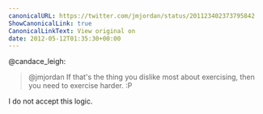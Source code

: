 ```yaml
---
canonicalURL: https://twitter.com/jmjordan/status/201123402373795842
ShowCanonicalLink: true
CanonicalLinkText: View original on
date: 2012-05-12T01:35:30+00:00
---
```

@candace_leigh:

> @jmjordan If that's the thing you dislike most about exercising, then you need to exercise harder. :P

I do not accept this logic.